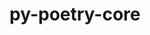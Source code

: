 ---
title: "py-poetry-core"
layout: cache
categories: [package, develop-2024-06-09]
meta: {"versions": ["1.8.1"], "compilers": ["apple-clang@=15.0.0", "cce@=15.0.1", "gcc@=11.1.0", "gcc@=11.4.0", "gcc@=7.3.1", "gcc@=7.5.0", "gcc@=9.4.0", "oneapi@=2024.0.0"], "oss": ["amzn2", "rhel8", "ubuntu18.04", "ubuntu20.04", "ubuntu22.04", "ventura"], "platforms": ["darwin", "linux"], "targets": ["aarch64", "neoverse_n1", "neoverse_v1", "neoverse_v2", "ppc64le", "x86_64_v3", "zen4"], "stacks": ["aws-isc", "aws-isc-aarch64", "data-vis-sdk", "e4s", "e4s-cray-rhel", "e4s-neoverse-v2", "e4s-neoverse_v1", "e4s-oneapi", "e4s-power", "ml-darwin-aarch64-mps", "ml-linux-x86_64-cpu", "ml-linux-x86_64-cuda", "radiuss", "root"], "num_specs": 15, "num_specs_by_stack": {"e4s": 2, "root": 15, "e4s-oneapi": 1, "e4s-neoverse_v1": 1, "e4s-cray-rhel": 1, "e4s-power": 1, "ml-darwin-aarch64-mps": 1, "aws-isc-aarch64": 2, "ml-linux-x86_64-cpu": 1, "ml-linux-x86_64-cuda": 1, "e4s-neoverse-v2": 1, "data-vis-sdk": 2, "radiuss": 1, "aws-isc": 1}}
spec_details: [{"hash": "7s6efcmhm2552umfsw32vxalfnbky3tb", "compiler": "gcc@=11.4.0", "versions": ["1.8.1"], "os": "ubuntu22.04", "platform": "linux", "target": "x86_64_v3", "variants": ["build_system=python_pip"], "stacks": ["e4s", "root"], "size": "-", "tarball": "https://binaries.spack.io/releases/develop-2024-06-09/build_cache/linux-ubuntu22.04-x86_64_v3/gcc-11.4.0/py-poetry-core-1.8.1/linux-ubuntu22.04-x86_64_v3-gcc-11.4.0-py-poetry-core-1.8.1-7s6efcmhm2552umfsw32vxalfnbky3tb.spack"}, {"hash": "26fq7vgndfh2rk5x2zdvol5iegsjyw4f", "compiler": "oneapi@=2024.0.0", "versions": ["1.8.1"], "os": "ubuntu22.04", "platform": "linux", "target": "x86_64_v3", "variants": ["build_system=python_pip"], "stacks": ["e4s-oneapi", "root"], "size": "-", "tarball": "https://binaries.spack.io/releases/develop-2024-06-09/build_cache/linux-ubuntu22.04-x86_64_v3/oneapi-2024.0.0/py-poetry-core-1.8.1/linux-ubuntu22.04-x86_64_v3-oneapi-2024.0.0-py-poetry-core-1.8.1-26fq7vgndfh2rk5x2zdvol5iegsjyw4f.spack"}, {"hash": "zlbiv7lzymipa4e5z65wvsxet6hms745", "compiler": "gcc@=11.4.0", "versions": ["1.8.1"], "os": "ubuntu22.04", "platform": "linux", "target": "neoverse_v1", "variants": ["build_system=python_pip"], "stacks": ["e4s-neoverse_v1", "root"], "size": "-", "tarball": "https://binaries.spack.io/releases/develop-2024-06-09/build_cache/linux-ubuntu22.04-neoverse_v1/gcc-11.4.0/py-poetry-core-1.8.1/linux-ubuntu22.04-neoverse_v1-gcc-11.4.0-py-poetry-core-1.8.1-zlbiv7lzymipa4e5z65wvsxet6hms745.spack"}, {"hash": "tiovvniq457rxvxpdpqfndvkcgm444i2", "compiler": "cce@=15.0.1", "versions": ["1.8.1"], "os": "rhel8", "platform": "linux", "target": "zen4", "variants": ["build_system=python_pip"], "stacks": ["e4s-cray-rhel", "root"], "size": "-", "tarball": "https://binaries.spack.io/releases/develop-2024-06-09/build_cache/linux-rhel8-zen4/cce-15.0.1/py-poetry-core-1.8.1/linux-rhel8-zen4-cce-15.0.1-py-poetry-core-1.8.1-tiovvniq457rxvxpdpqfndvkcgm444i2.spack"}, {"hash": "sk7n6bzn7lghvnbf2o34i2hm5u4tewnb", "compiler": "gcc@=9.4.0", "versions": ["1.8.1"], "os": "ubuntu20.04", "platform": "linux", "target": "ppc64le", "variants": ["build_system=python_pip"], "stacks": ["e4s-power", "root"], "size": "-", "tarball": "https://binaries.spack.io/releases/develop-2024-06-09/build_cache/linux-ubuntu20.04-ppc64le/gcc-9.4.0/py-poetry-core-1.8.1/linux-ubuntu20.04-ppc64le-gcc-9.4.0-py-poetry-core-1.8.1-sk7n6bzn7lghvnbf2o34i2hm5u4tewnb.spack"}, {"hash": "bfr55bvpybofhbt2svevrq7woz4i4vki", "compiler": "apple-clang@=15.0.0", "versions": ["1.8.1"], "os": "ventura", "platform": "darwin", "target": "aarch64", "variants": ["build_system=python_pip"], "stacks": ["ml-darwin-aarch64-mps", "root"], "size": "-", "tarball": "https://binaries.spack.io/releases/develop-2024-06-09/build_cache/darwin-ventura-aarch64/apple-clang-15.0.0/py-poetry-core-1.8.1/darwin-ventura-aarch64-apple-clang-15.0.0-py-poetry-core-1.8.1-bfr55bvpybofhbt2svevrq7woz4i4vki.spack"}, {"hash": "wct63n6zhj4gy6jpsd5mkqhg6rxwvfte", "compiler": "gcc@=7.3.1", "versions": ["1.8.1"], "os": "amzn2", "platform": "linux", "target": "neoverse_n1", "variants": ["build_system=python_pip"], "stacks": ["aws-isc-aarch64", "root"], "size": "-", "tarball": "https://binaries.spack.io/releases/develop-2024-06-09/build_cache/linux-amzn2-neoverse_n1/gcc-7.3.1/py-poetry-core-1.8.1/linux-amzn2-neoverse_n1-gcc-7.3.1-py-poetry-core-1.8.1-wct63n6zhj4gy6jpsd5mkqhg6rxwvfte.spack"}, {"hash": "bqcf2sbclnyigl7tl5zsi3rnx2qw5axj", "compiler": "gcc@=11.4.0", "versions": ["1.8.1"], "os": "ubuntu22.04", "platform": "linux", "target": "x86_64_v3", "variants": ["build_system=python_pip"], "stacks": ["ml-linux-x86_64-cpu", "root", "ml-linux-x86_64-cuda"], "size": "-", "tarball": "https://binaries.spack.io/releases/develop-2024-06-09/build_cache/linux-ubuntu22.04-x86_64_v3/gcc-11.4.0/py-poetry-core-1.8.1/linux-ubuntu22.04-x86_64_v3-gcc-11.4.0-py-poetry-core-1.8.1-bqcf2sbclnyigl7tl5zsi3rnx2qw5axj.spack"}, {"hash": "d2hqqt6vdeifjc5bc2csqsx6fudmihzq", "compiler": "gcc@=11.4.0", "versions": ["1.8.1"], "os": "ubuntu22.04", "platform": "linux", "target": "neoverse_v2", "variants": ["build_system=python_pip"], "stacks": ["e4s-neoverse-v2", "root"], "size": "-", "tarball": "https://binaries.spack.io/releases/develop-2024-06-09/build_cache/linux-ubuntu22.04-neoverse_v2/gcc-11.4.0/py-poetry-core-1.8.1/linux-ubuntu22.04-neoverse_v2-gcc-11.4.0-py-poetry-core-1.8.1-d2hqqt6vdeifjc5bc2csqsx6fudmihzq.spack"}, {"hash": "zvdnwx2nbzazwoga5g6okjiihnbdtydo", "compiler": "gcc@=11.4.0", "versions": ["1.8.1"], "os": "ubuntu22.04", "platform": "linux", "target": "x86_64_v3", "variants": ["build_system=python_pip"], "stacks": ["e4s", "root"], "size": "-", "tarball": "https://binaries.spack.io/releases/develop-2024-06-09/build_cache/linux-ubuntu22.04-x86_64_v3/gcc-11.4.0/py-poetry-core-1.8.1/linux-ubuntu22.04-x86_64_v3-gcc-11.4.0-py-poetry-core-1.8.1-zvdnwx2nbzazwoga5g6okjiihnbdtydo.spack"}, {"hash": "rfm7ustlojnlfnut4ufvexgnrs4xd7p5", "compiler": "gcc@=11.1.0", "versions": ["1.8.1"], "os": "ubuntu20.04", "platform": "linux", "target": "x86_64_v3", "variants": ["build_system=python_pip"], "stacks": ["data-vis-sdk", "root"], "size": "-", "tarball": "https://binaries.spack.io/releases/develop-2024-06-09/build_cache/linux-ubuntu20.04-x86_64_v3/gcc-11.1.0/py-poetry-core-1.8.1/linux-ubuntu20.04-x86_64_v3-gcc-11.1.0-py-poetry-core-1.8.1-rfm7ustlojnlfnut4ufvexgnrs4xd7p5.spack"}, {"hash": "lotqwmqj5ga6s37aloqvnuwu3izl2esp", "compiler": "gcc@=7.3.1", "versions": ["1.8.1"], "os": "amzn2", "platform": "linux", "target": "aarch64", "variants": ["build_system=python_pip"], "stacks": ["aws-isc-aarch64", "root"], "size": "-", "tarball": "https://binaries.spack.io/releases/develop-2024-06-09/build_cache/linux-amzn2-aarch64/gcc-7.3.1/py-poetry-core-1.8.1/linux-amzn2-aarch64-gcc-7.3.1-py-poetry-core-1.8.1-lotqwmqj5ga6s37aloqvnuwu3izl2esp.spack"}, {"hash": "aqck7u3dwtcmgt2xc2veg5zkz6q5w3d6", "compiler": "gcc@=11.1.0", "versions": ["1.8.1"], "os": "ubuntu20.04", "platform": "linux", "target": "x86_64_v3", "variants": ["build_system=python_pip"], "stacks": ["data-vis-sdk", "root"], "size": "-", "tarball": "https://binaries.spack.io/releases/develop-2024-06-09/build_cache/linux-ubuntu20.04-x86_64_v3/gcc-11.1.0/py-poetry-core-1.8.1/linux-ubuntu20.04-x86_64_v3-gcc-11.1.0-py-poetry-core-1.8.1-aqck7u3dwtcmgt2xc2veg5zkz6q5w3d6.spack"}, {"hash": "2rakmrddhvucbivui4p7e7d5ecps4fgi", "compiler": "gcc@=7.5.0", "versions": ["1.8.1"], "os": "ubuntu18.04", "platform": "linux", "target": "x86_64_v3", "variants": ["build_system=python_pip"], "stacks": ["radiuss", "root"], "size": "-", "tarball": "https://binaries.spack.io/releases/develop-2024-06-09/build_cache/linux-ubuntu18.04-x86_64_v3/gcc-7.5.0/py-poetry-core-1.8.1/linux-ubuntu18.04-x86_64_v3-gcc-7.5.0-py-poetry-core-1.8.1-2rakmrddhvucbivui4p7e7d5ecps4fgi.spack"}, {"hash": "4t5gllsleum63qrrrm32ry4o5q5wtnye", "compiler": "gcc@=7.3.1", "versions": ["1.8.1"], "os": "amzn2", "platform": "linux", "target": "x86_64_v3", "variants": ["build_system=python_pip"], "stacks": ["root", "aws-isc"], "size": "-", "tarball": "https://binaries.spack.io/releases/develop-2024-06-09/build_cache/linux-amzn2-x86_64_v3/gcc-7.3.1/py-poetry-core-1.8.1/linux-amzn2-x86_64_v3-gcc-7.3.1-py-poetry-core-1.8.1-4t5gllsleum63qrrrm32ry4o5q5wtnye.spack"}]
---